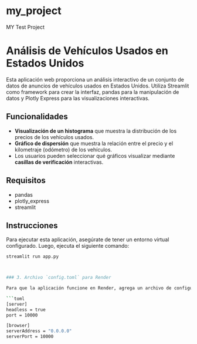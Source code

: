 # my_project
MY Test Project
# Análisis de Vehículos Usados en Estados Unidos

Esta aplicación web proporciona un análisis interactivo de un conjunto de datos de anuncios de vehículos usados en Estados Unidos. Utiliza Streamlit como framework para crear la interfaz, pandas para la manipulación de datos y Plotly Express para las visualizaciones interactivas.

## Funcionalidades

- **Visualización de un histograma** que muestra la distribución de los precios de los vehículos usados.
- **Gráfico de dispersión** que muestra la relación entre el precio y el kilometraje (odómetro) de los vehículos.
- Los usuarios pueden seleccionar qué gráficos visualizar mediante **casillas de verificación** interactivas.

## Requisitos

- pandas
- plotly_express
- streamlit

## Instrucciones

Para ejecutar esta aplicación, asegúrate de tener un entorno virtual configurado. Luego, ejecuta el siguiente comando:

```bash
streamlit run app.py



### 3. Archivo `config.toml` para Render

Para que la aplicación funcione en Render, agrega un archivo de configuración `config.toml` en el directorio `streamlit/`. El archivo debe tener el siguiente contenido:

```toml
[server]
headless = true
port = 10000

[browser]
serverAddress = "0.0.0.0"
serverPort = 10000


